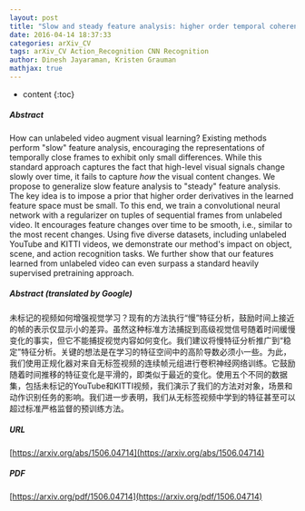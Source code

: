 ```yaml
---
layout: post
title: "Slow and steady feature analysis: higher order temporal coherence in video"
date: 2016-04-14 18:37:33
categories: arXiv_CV
tags: arXiv_CV Action_Recognition CNN Recognition
author: Dinesh Jayaraman, Kristen Grauman
mathjax: true
---
```


* content
{:toc}

##### Abstract
How can unlabeled video augment visual learning? Existing methods perform "slow" feature analysis, encouraging the representations of temporally close frames to exhibit only small differences. While this standard approach captures the fact that high-level visual signals change slowly over time, it fails to capture *how* the visual content changes. We propose to generalize slow feature analysis to "steady" feature analysis. The key idea is to impose a prior that higher order derivatives in the learned feature space must be small. To this end, we train a convolutional neural network with a regularizer on tuples of sequential frames from unlabeled video. It encourages feature changes over time to be smooth, i.e., similar to the most recent changes. Using five diverse datasets, including unlabeled YouTube and KITTI videos, we demonstrate our method's impact on object, scene, and action recognition tasks. We further show that our features learned from unlabeled video can even surpass a standard heavily supervised pretraining approach.

##### Abstract (translated by Google)
未标记的视频如何增强视觉学习？现有的方法执行“慢”特征分析，鼓励时间上接近的帧的表示仅显示小的差异。虽然这种标准方法捕捉到高级视觉信号随着时间缓慢变化的事实，但它不能捕捉视觉内容如何变化。我们建议将慢特征分析推广到“稳定”特征分析。关键的想法是在学习的特征空间中的高阶导数必须小一些。为此，我们使用正规化器对来自无标签视频的连续帧元组进行卷积神经网络训练。它鼓励随着时间推移的特征变化是平滑的，即类似于最近的变化。使用五个不同的数据集，包括未标记的YouTube和KITTI视频，我们演示了我们的方法对对象，场景和动作识别任务的影响。我们进一步表明，我们从无标签视频中学到的特征甚至可以超过标准严格监督的预训练方法。

##### URL
[https://arxiv.org/abs/1506.04714](https://arxiv.org/abs/1506.04714)

##### PDF
[https://arxiv.org/pdf/1506.04714](https://arxiv.org/pdf/1506.04714)

